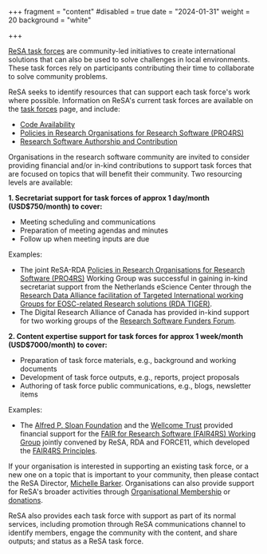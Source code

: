+++
fragment = "content"
#disabled = true
date = "2024-01-31"
weight = 20
background = "white"

+++

[ReSA task forces](https://www.researchsoft.org/taskforces/) are community-led initiatives to create international solutions that can also be used to solve challenges in local environments. These task forces rely on participants contributing their time to collaborate to solve community problems.

ReSA seeks to identify resources that can support each task force's work where possible. Information on ReSA's current task forces are available on the [task forces](https://www.researchsoft.org/taskforces/) page, and include:

- [Code Availability](https://www.researchsoft.org/taskforces/)
- [Policies in Research Organisations for Research Software (PRO4RS)](https://www.rd-alliance.org/groups/rda-resa-policies-research-organisations-research-software-pro4rs/forum/)
- [Research Software Authorship and Contribution](https://www.researchsoft.org/tf-authorship-contribution/)

Organisations in the research software community are invited to consider providing financial and/or in-kind contributions to support task forces that are focused on topics that will benefit their community. Two resourcing levels are available:

**1. Secretariat support for task forces of approx 1 day/month (USD$750/month) to cover:**

- Meeting scheduling and communications
- Preparation of meeting agendas and minutes
- Follow up when meeting inputs are due

Examples:

- The joint ReSA-RDA [Policies in Research Organisations for Research Software (PRO4RS)](https://www.rd-alliance.org/groups/rda-resa-policies-research-organisations-research-software-pro4rs/forum/) Working Group was successful in gaining in-kind secretariat support from the Netherlands eScience Center through the [Research Data Alliance facilitation of Targeted International working Groups for EOSC-related Research solutions (RDA TIGER)](https://www.rd-alliance.org/get-involved/calling-rda-community/rda-tiger).
- The Digital Research Alliance of Canada has provided in-kind support for two working groups of the [Research Software Funders Forum](https://www.researchsoft.org/funders-forum/).

**2. Content expertise support for task forces for approx 1 week/month (USD$7000/month) to cover:**

- Preparation of task force materials, e.g., background and working documents
- Development of task force outputs, e.g., reports, project proposals
- Authoring of task force public communications, e.g., blogs, newsletter items

Examples:

- The [Alfred P. Sloan Foundation](https://www.ogrants.org/proposals/barker_michelle_2021.pdf) and the [Wellcome Trust](https://www.ogrants.org/grants/barker_michelle_2020) provided financial support for the [FAIR for Research Software (FAIR4RS) Working Group](https://www.rd-alliance.org/groups/fair-4-research-software-fair4rs-wg) jointly convened by ReSA, RDA and FORCE11, which developed the [FAIR4RS Principles](https://www.nature.com/articles/s41597-022-01710-x).

If your organisation is interested in supporting an existing task force, or a new one on a topic that is important to your community, then please contact the ReSA Director, [Michelle Barker](mailto:michelle@researchsoft.org). Organisations can also provide support for ReSA's broader activities through [Organisational Membership](https://www.researchsoft.org/membership/) or [donations](https://www.researchsoft.org/donate/).

ReSA also provides each task force with support as part of its normal services, including promotion through ReSA communications channel to identify members, engage the community with the content, and share outputs; and status as a ReSA task force.

